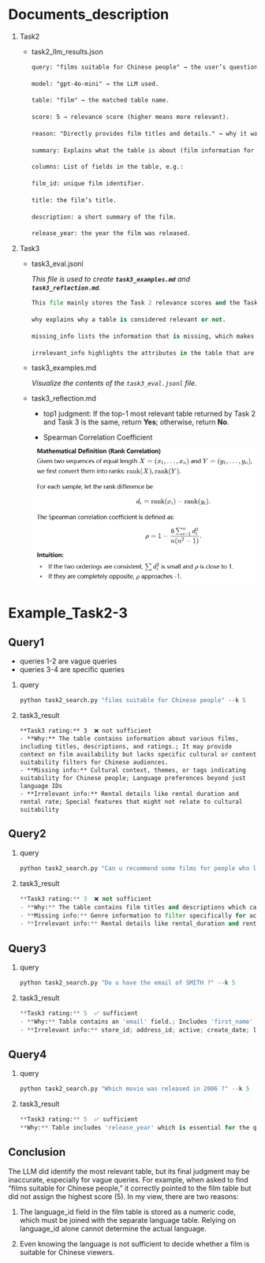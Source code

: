 # Documents_description

1. Task2

   - task2_llm_results.json

     ```html
     query: "films suitable for Chinese people" → the user’s question.
     
     model: "gpt-4o-mini" → the LLM used.
     
     table: "film" → the matched table name.
     
     score: 5 → relevance score (higher means more relevant).
     
     reason: "Directly provides film titles and details." → why it was chosen.
     
     summary: Explains what the table is about (film information for rental systems).
     
     columns: List of fields in the table, e.g.:
     
     film_id: unique film identifier.
     
     title: the film’s title.
     
     description: a short summary of the film.
     
     release_year: the year the film was released.
     ```

2. Task3

   - task3_eval.jsonl

     *This file is used to create **`task3_examples.md`** and **`task3_reflection.md`**.*

     ```python
     This file mainly stores the Task 2 relevance scores and the Task 3 evaluation ratings.
     
     why explains why a table is considered relevant or not.
     
     missing_info lists the information that is missing, which makes the table insufficient to fully answer the query.
     
     irrelevant_info highlights the attributes in the table that are unrelated to the query.
     ```

   - task3_examples.md

     *Visualize the contents of the `task3_eval.jsonl` file.*

   - task3_reflection.md

     - top1 judgment: If the top-1 most relevant table returned by Task 2 and Task 3 is the same, return **Yes**; otherwise, return **No**.

     - Spearman Correlation Coefficient

     ![image-20250819222014352](spearman.png)

     

# Example_Task2-3

## Query1

- queries 1-2 are  vague queries
- queries 3-4 are  specific queries

1. query

   ```python
   python task2_search.py "films suitable for Chinese people" --k 5
   ```

2. task3_result

   ```pythonn
   **Task3 rating:** 3  ❌ not sufficient
   - **Why:** The table contains information about various films, including titles, descriptions, and ratings.; It may provide context on film availability but lacks specific cultural or content suitability filters for Chinese audiences.
   - **Missing info:** Cultural context, themes, or tags indicating suitability for Chinese people; Language preferences beyond just language IDs
   - **Irrelevant info:** Rental details like rental duration and rental rate; Special features that might not relate to cultural suitability
   ```

## Query2

1. query

   ```python
   python task2_search.py "Can u recommend some films for people who like action movies ?" --k 5
   ```

2. task3_result

   ```python
   **Task3 rating:** 3  ❌ not sufficient
   - **Why:** The table contains film titles and descriptions which can provide options for recommendations.; It includes a rating column which could help identify suitable action films if they are categorized.
   - **Missing info:** Genre information to filter specifically for action movies.
   - **Irrelevant info:** Rental details like rental_duration and rental_rate are not directly useful for film recommendations.
   ```

## Query3

1. query

   ```python
   python task2_search.py "Do u have the email of SMITH ?" --k 5
   ```

2. task3_result

   ```python
   **Task3 rating:** 5  ✅ sufficient
   - **Why:** Table contains an 'email' field.; Includes 'first_name' and 'last_name' which can be used to filter for 'SMITH'.; Addresses customer details relevant to the query.
   - **Irrelevant info:** store_id; address_id; active; create_date; last_update
   ```

## Query4

1. query

   ```python
   python task2_search.py "Which movie was released in 2006 ?" --k 5
   ```

2. task3_result

   ```python
   **Task3 rating:** 5  ✅ sufficient
   **Why:** Table includes 'release_year' which is essential for the query.; Contains multiple films released in 2006, providing direct answers.
   ```


## Conclusion

The LLM did identify the most relevant table, but its final judgment may be inaccurate, especially for vague queries. For example, when asked to find “films suitable for Chinese people,” it correctly pointed to the film table but did not assign the highest score (5). In my view, there are two reasons:

1. The language_id field in the film table is stored as a numeric code, which must be joined with the separate language table. Relying on language_id alone cannot determine the actual language.

2. Even knowing the language is not sufficient to decide whether a film is suitable for Chinese viewers.